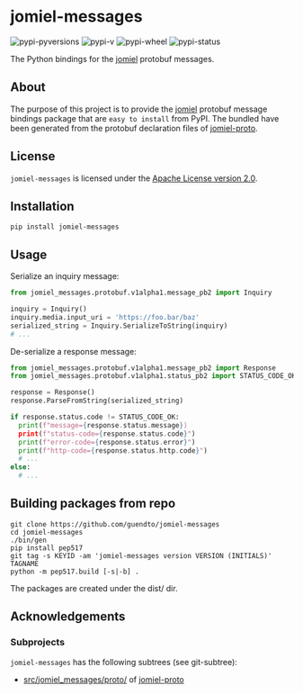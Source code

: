 # jomiel-messages

![pypi-pyversions]
![pypi-v]
![pypi-wheel]
![pypi-status]

[pypi-pyversions]: https://img.shields.io/pypi/pyversions/jomiel-messages?color=%230a66dc
[pypi-v]: https://img.shields.io/pypi/v/jomiel-messages?color=%230a66dc
[pypi-wheel]: https://img.shields.io/pypi/wheel/jomiel-messages?color=%230a66dc
[pypi-status]: https://img.shields.io/pypi/status/jomiel-messages?color=%230a66dc

The Python bindings for the [jomiel] protobuf messages.

## About

The purpose of this project is to provide the [jomiel] protobuf message
bindings package that are `easy to install` from PyPI. The bundled have
been generated from the protobuf declaration files of [jomiel-proto].

## License

`jomiel-messages` is licensed under the [Apache License version
2.0][aplv2].

## Installation

```shell
pip install jomiel-messages
```

## Usage

Serialize an inquiry message:

```python
from jomiel_messages.protobuf.v1alpha1.message_pb2 import Inquiry

inquiry = Inquiry()
inquiry.media.input_uri = 'https://foo.bar/baz'
serialized_string = Inquiry.SerializeToString(inquiry)
# ...
```

De-serialize a response message:

```python
from jomiel_messages.protobuf.v1alpha1.message_pb2 import Response
from jomiel_messages.protobuf.v1alpha1.status_pb2 import STATUS_CODE_OK

response = Response()
response.ParseFromString(serialized_string)

if response.status.code != STATUS_CODE_OK:
  print(f"message={response.status.message})
  print(f"status-code={response.status.code}")
  print(f"error-code={response.status.error}")
  print(f"http-code={response.status.http.code}")
  # ...
else:
  # ...
```

## Building packages from repo

```shell
git clone https://github.com/guendto/jomiel-messages
cd jomiel-messages
./bin/gen
pip install pep517
git tag -s KEYID -am 'jomiel-messages version VERSION (INITIALS)' TAGNAME
python -m pep517.build [-s|-b] .
```

The packages are created under the dist/ dir.

## Acknowledgements

### Subprojects

`jomiel-messages` has the following subtrees (see git-subtree):

- [src/jomiel_messages/proto/](src/jomiel_messages/proto/) of [jomiel-proto]

[jomiel-proto]: https://github.com/guendto/jomiel-proto/
[jomiel]: https://github.com/guendto/jomiel
[aplv2]: https://www.tldrlegal.com/l/apache2
